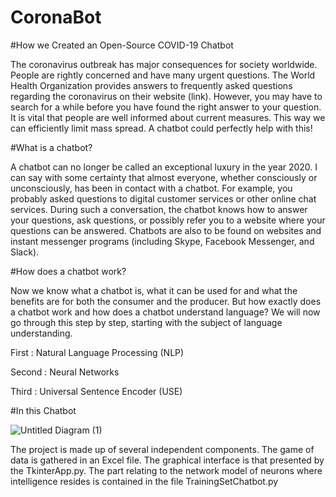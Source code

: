 # CoronaBot

#How we Created an Open-Source COVID-19 Chatbot 

The coronavirus outbreak has major consequences for society worldwide. People are rightly concerned and have many urgent questions. The World Health Organization provides answers to frequently asked questions regarding the coronavirus on their website (link). However, you may have to search for a while before you have found the right answer to your question. It is vital that people are well informed about current measures. This way we can efficiently limit mass spread. A chatbot could perfectly help with this!

#What is a chatbot?

A chatbot can no longer be called an exceptional luxury in the year 2020. I can say with some certainty that almost everyone, whether consciously or unconsciously, has been in contact with a chatbot. For example, you probably asked questions to digital customer services or other online chat services. During such a conversation, the chatbot knows how to answer your questions, ask questions, or possibly refer you to a website where your questions can be answered. Chatbots are also to be found on websites and instant messenger programs (including Skype, Facebook Messenger, and Slack).

#How does a chatbot work?

Now we know what a chatbot is, what it can be used for and what the benefits are for both the consumer and the producer. 
But how exactly does a chatbot work and how does a chatbot understand language? We will now go through this step by step, starting with the subject of language understanding.

First : Natural Language Processing (NLP)

Second : Neural Networks

Third : Universal Sentence Encoder (USE)

#In this Chatbot

![Untitled Diagram (1)](https://user-images.githubusercontent.com/35704701/124113600-83a24780-da63-11eb-9cd5-db5317396dfc.png)


The project is made up of several independent components. The game of data is gathered in an Excel file. The graphical interface is that
presented by the TkinterApp.py. The part relating to the network model of neurons where intelligence resides is contained in the file
TrainingSetChatbot.py

